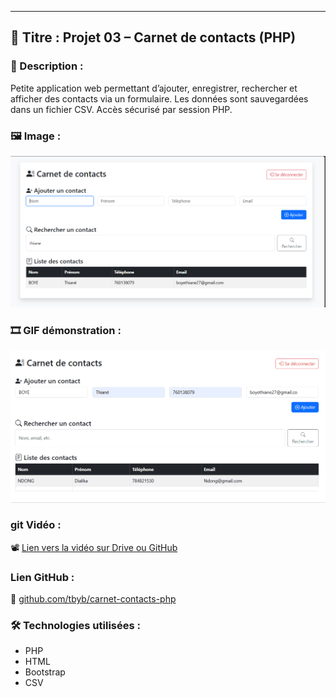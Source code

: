 ---

## 📁 Titre : Projet 03 – Carnet de contacts (PHP)

### 📝 Description :
Petite application web permettant d’ajouter, enregistrer, rechercher et afficher des contacts via un formulaire. Les données sont sauvegardées dans un fichier CSV. Accès sécurisé par session PHP.

### 🖼️ Image :
![Vue formulaire](captures/formulaire.png)

### 🎞️ GIF démonstration :
![GIF démo](captures/demo.gif)

### git Vidéo  :
📽️ [Lien vers la vidéo sur Drive ou GitHub](https://drive.google.com/file/d/1VPycnr_-QGYREs6VeASDIEJjohVImyRC/view?usp=sharing)

###  Lien GitHub :
🔗 [github.com/tbyb/carnet-contacts-php](https://github.com/Tbyb/03-carnet-contacts)

### 🛠️ Technologies utilisées :
- PHP
- HTML 
- Bootstrap
- CSV
